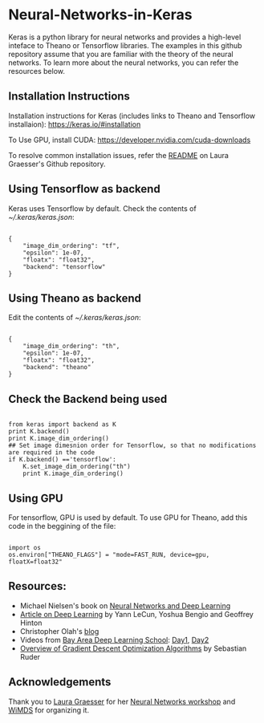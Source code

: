 # Neural-Networks-in-Keras
Keras is a python library for neural networks and provides a high-level inteface to Theano or Tensorflow libraries. The examples in this github repository assume that you are familiar with the theory of the neural networks. To learn more about the neural networks, you can refer the resources below.

## Installation Instructions
Installation instructions for Keras (includes links to Theano and Tensorflow installaion):
https://keras.io/#installation

To Use GPU, install CUDA: https://developer.nvidia.com/cuda-downloads

To resolve common installation issues, refer the [README](https://github.com/lgraesser/Neural-Networks-Workshop-Materials-WiMLDS) on Laura Graesser's Github repository.


## Using Tensorflow as backend
Keras uses Tensorflow by default. 
Check the contents of *~/.keras/keras.json*:
<pre><code>
{
    "image_dim_ordering": "tf",
    "epsilon": 1e-07,
    "floatx": "float32",
    "backend": "tensorflow"
}
</pre></code>


## Using Theano as backend
Edit the contents of *~/.keras/keras.json*:
<pre><code>
{
    "image_dim_ordering": "th", 
    "epsilon": 1e-07, 
    "floatx": "float32", 
    "backend": "theano"
}
</pre></code>

## Check the Backend being used
<pre><code>
from keras import backend as K
print K.backend()
print K.image_dim_ordering()
## Set image dimesnion order for Tensorflow, so that no modifications are required in the code
if K.backend() =='tensorflow':
    K.set_image_dim_ordering("th")
    print K.image_dim_ordering()
</pre></code>

## Using GPU
For tensorflow, GPU is used by default.
To use GPU for Theano, add this code in the beggining of the file:
<pre><code>
import os
os.environ["THEANO_FLAGS"] = "mode=FAST_RUN, device=gpu, floatX=float32"
</pre></code>

## Resources:
* Michael Nielsen's book on [Neural Networks and Deep Learning](http://neuralnetworksanddeeplearning.com/)
* [Article on Deep Learning](https://www.cs.nyu.edu/mishra/COURSES/15.Summer/lecun2015.pdf) by Yann LeCun, Yoshua Bengio and Geoffrey Hinton
* Christopher Olah's [blog](http://colah.github.io/)
* Videos from [Bay Area Deep Learning School](http://www.bayareadlschool.org/): [Day1](https://www.youtube.com/watch?v=eyovmAtoUx0), [Day2](https://www.youtube.com/watch?v=9dXiAecyJrY)
* [Overview of Gradient Descent Optimization Algorithms](http://sebastianruder.com/optimizing-gradient-descent/) by Sebastian Ruder

## Acknowledgements
Thank you to [Laura Graesser](https://learningmachinelearning.org/) for her [Neural Networks workshop](https://github.com/lgraesser/Neural-Networks-Workshop-Materials-WiMLDS) and [WiMDS](https://www.meetup.com/NYC-Women-in-Machine-Learning-Data-Science/events/235881587/) for organizing it.
